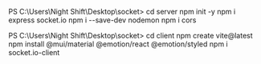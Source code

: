<!-- server terminal -->
PS C:\Users\Night Shift\Desktop\socket> cd server
npm init -y
npm i express socket.io
npm i --save-dev nodemon
npm i cors


<!-- client terminal -->
PS C:\Users\Night Shift\Desktop\socket> cd client
npm create vite@latest
npm install @mui/material @emotion/react @emotion/styled
npm i socket.io-client


<!-- https://github.com/meabhisingh/socket.io -->
